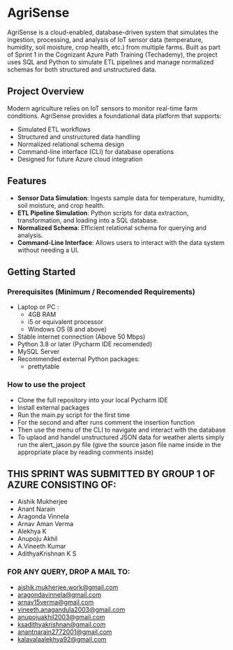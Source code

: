 # AgriSense
AgriSense is a cloud-enabled, database-driven system that simulates the ingestion, processing, and analysis of IoT sensor data (temperature, humidity, soil moisture, crop health, etc.) from multiple farms. 
Built as part of Sprint 1 in the Cognizant Azure Path Training (Techademy), the project uses SQL and Python to simulate ETL pipelines and manage normalized schemas for both structured and unstructured data.

## Project Overview

Modern agriculture relies on IoT sensors to monitor real-time farm conditions. AgriSense provides a foundational data platform that supports:

- Simulated ETL workflows
- Structured and unstructured data handling
- Normalized relational schema design
- Command-line interface (CLI) for database operations
- Designed for future Azure cloud integration

## Features

- **Sensor Data Simulation**: Ingests sample data for temperature, humidity, soil moisture, and crop health.
- **ETL Pipeline Simulation**: Python scripts for data extraction, transformation, and loading into a SQL database.
- **Normalized Schema**: Efficient relational schema for querying and analysis.
- **Command-Line Interface**: Allows users to interact with the data system without needing a UI.

## Getting Started

### Prerequisites (Minimum / Recomended Requirements)
- Laptop or PC :
  - 4GB RAM
  - i5 or equivalent processor
  - Windows OS (8 and above)
- Stable internet connection (Above 50 Mbps)
- Python 3.8 or later (Pycharm IDE recomended)
- MySQL Server
- Recommended external Python packages:
  - prettytable

### How to use the project

- Clone the full repository into your local Pycharm IDE
- Install external packages
- Run the main.py script for the first time
- For the second and after runs comment the insertion function
- Then use the menu of the CLI to navigate and interact with the database
- To uplaod and handel unstructured JSON data for weather alerts simply run the alert_jason.py file (give the source jason file name inside in the appropriate place by reading comments inside)


## THIS SPRINT WAS SUBMITTED BY GROUP 1 OF AZURE CONSISTING OF:

- Aishik Mukherjee
- Anant Narain
- Aragonda Vinnela
- Arnav Aman Verma
- Alekhya K
- Anupoju Akhil
- A.Vineeth Kumar
- AdithyaKrishnan K S

### FOR ANY QUERY, DROP A MAIL TO:

- aishik.mukherjee.work@gmail.com
- aragondavinnela@gmail.com
- arnav15verma@gmail.com
- vineeth.anagandula2003@gmail.com
- anupojuakhil2003@gmail.com
- ksadithyakrishnan@gmail.com
- anantnarain2772001@gmail.com
- kalavalaalekhya92@gmail.com

